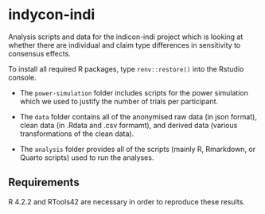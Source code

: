 # indycon-indi

Analysis scripts and data for the indicon-indi project which is looking at whether there are individual and claim type differences in sensitivity to consensus effects. 

To install all required R packages, type `renv::restore()` into the Rstudio console. 

- The ``power-simulation`` folder includes scripts for the power simulation which we used to justify the number of trials per participant. 

- The ``data`` folder contains all of the anonymised raw data (in json format), clean data (in .Rdata and .csv formamt), and derived data (various transformations of the clean data). 

- The ``analysis`` folder provides all of the scripts (mainly R, Rmarkdown, or Quarto scripts) used to run the analyses. 

## Requirements

 R 4.2.2 and RTools42 are necessary in order to reproduce these results. 